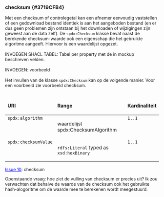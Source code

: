 ### checksum {#3719CFB4}
Met een checksum of controlegetal kan een afnemer eenvoudig vaststellen of een gedownload bestand identiek is aan het aangeboden bestand (en er dus geen problemen zijn ontstaan bij het downloaden of wijzigingen zijn geweest aan de data zelf).
De <code>spdx:Checksum</code> klasse bevat naast de berekende checksum-waarde ook een eigenschap die het gebruikte algoritme aangeeft. Hiervoor is een waardelijst opgezet.
<br/>
<br/>
INVOEGEN SHACL TABEL: Tabel per property met de in mockup beschreven velden.
<br/>
<br/>
INVOEGEN: voorbeeld
<br/>
<br/>
Het invullen van de klasse <code>spdx:Checksum</code> kan op de volgende manier. Voor een voorbeeld zie voorbeeld checksum.
<table style='width: 100%;'><caption></caption>
<colgroup><col id='col1' style='width: 30.244590780809034%;'>
<col id='col2' style='width: 50.04703668861712%;'>
<col id='col3' style='width: 19.708372530573847%;'>
</colgroup>
<thead valign='top'><tr><th align='left' style='border-top: 0pt none #000000; border-left: 0pt none #000000; border-bottom: 0pt none #000000; border-right: 0pt none #000000; background-color: none;'><p id='66C0DCAB'>URI</th>
<th align='left' style='border-top: 0pt none #000000; border-left: 0pt none #000000; border-bottom: 0pt none #000000; border-right: 0pt none #000000; background-color: none;'><p id='0FDE7493'>Range</th>
<th align='left' style='border-top: 0pt none #000000; border-left: 0pt none #000000; border-bottom: 0pt none #000000; border-right: 0pt none #000000; background-color: none;'><p id='642AE6D2'>Kardinaliteit</th>
</tr>
</thead>
<tbody valign='top'><tr><td align='left' style='border-top: 0pt none #000000; border-left: 0pt none #000000; border-bottom: 0pt none #000000; border-right: 0pt none #000000; background-color: none;'><code>spdx:algorithm
</code>

</td>
<td align='left' style='border-top: 0pt none #000000; border-left: 0pt none #000000; border-bottom: 0pt none #000000; border-right: 0pt none #000000; background-color: none;'><p id='662F937C'>waardelijst spdx:ChecksumAlgorithm</td>
<td align='left' style='border-top: 0pt none #000000; border-left: 0pt none #000000; border-bottom: 0pt none #000000; border-right: 0pt none #000000; background-color: none;'><code>1..1
</code>

</td>
</tr>
<tr><td align='left' style='border-top: 0pt none #000000; border-left: 0pt none #000000; border-bottom: 0pt none #000000; border-right: 0pt none #000000; background-color: none;'><code>spdx:checksumValue
</code>

</td>
<td align='left' style='border-top: 0pt none #000000; border-left: 0pt none #000000; border-bottom: 0pt none #000000; border-right: 0pt none #000000; background-color: none;'><p id='60D21F1E'><code>rdfs:Literal</code> typed as <code>xsd:hexBinary</code></td>
<td align='left' style='border-top: 0pt none #000000; border-left: 0pt none #000000; border-bottom: 0pt none #000000; border-right: 0pt none #000000; background-color: none;'><code>1..1
</code>

</td>
</tr>
</tbody>
</table>

<aside class='issue'><p id='01CCA33C'><a href='https://github.com/dataoverheid/dcat-ap-donl/issues/10' target='_blank'><span style='color: #0000FF;'><u>Issue 10</u></span></a>: checksum<p id='229EF217'>Openstaande vraag: hoe ziet de vulling van checksum er precies uit? Ik zou verwachten dat behalve de waarde van de checksum ook het gebruikte hash-alogoritme om de waarde mee te berekenen wordt meegestuurd.</aside>

